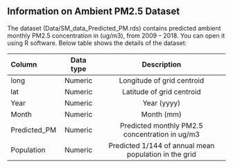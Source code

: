 ## Information on Ambient PM2.5 Dataset

The dataset (Data/SM_data_Predicted_PM.rds) contains predicted ambient monthly PM2.5 concentration in (ug/m3), from 2009 – 2018. You can open it using R software.
Below table shows the details of the dataset:


| Column      | Data type     | Description     |
| :------------- | :----------: | :-----------: |
|  long | Numeric   | Longitude of grid centroid    |
| lat   | Numeric | Latitude of grid centroid |
|  Year | Numeric   | Year (yyyy)    |
| Month   | Numeric | Month (mm) |
|  Predicted_PM | Numeric   | Predicted monthly PM2.5 concentration in ug/m3    |
| Population   | Numeric | Predicted 1/144 of annual mean population in the grid |
